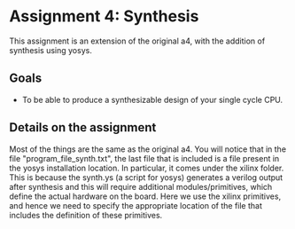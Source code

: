 # Assignment 4: Synthesis

This assignment is an extension of the original a4, with the addition of synthesis using yosys.

## Goals

- To be able to produce a synthesizable design of your single cycle CPU.

## Details on the assignment

Most of the things are the same as the original a4. You will notice that in the file "program_file_synth.txt", the last file that is included is a file present in the yosys installation location. In particular, it comes under the xilinx folder. This is because the synth.ys (a script for yosys) generates a verilog output after synthesis and this will require additional modules/primitives, which define the actual hardware on the board. Here we use the xilinx primitives, and hence we need to specify the appropriate location of the file that includes the definition of these primitives.
